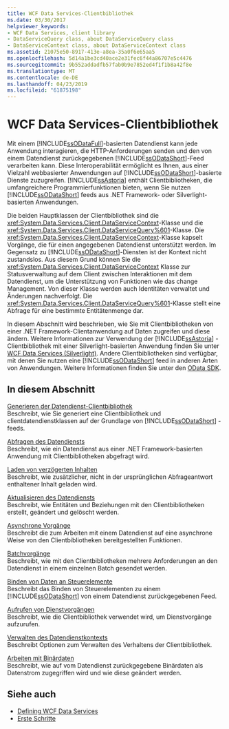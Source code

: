 ```yaml
---
title: WCF Data Services-Clientbibliothek
ms.date: 03/30/2017
helpviewer_keywords:
- WCF Data Services, client library
- DataServiceQuery class, about DataServiceQuery class
- DataServiceContext class, about DataServiceContext class
ms.assetid: 21075e50-8917-413e-a8ea-35a0f6e65aa5
ms.openlocfilehash: 5d14a1be3cd40ace2e31fec6f44a86707e5c4476
ms.sourcegitcommit: 9b552addadfb57fab0b9e7852ed4f1f1b8a42f8e
ms.translationtype: MT
ms.contentlocale: de-DE
ms.lasthandoff: 04/23/2019
ms.locfileid: "61875198"
---
```

# <a name="wcf-data-services-client-library"></a>WCF Data Services-Clientbibliothek
Mit einem [!INCLUDE[ssODataFull](../../../../includes/ssodatafull-md.md)]-basierten Datendienst kann jede Anwendung interagieren, die HTTP-Anforderungen senden und den von einem Datendienst zurückgegebenen [!INCLUDE[ssODataShort](../../../../includes/ssodatashort-md.md)]-Feed verarbeiten kann. Diese Interoperabilität ermöglicht es Ihnen, aus einer Vielzahl webbasierter Anwendungen auf [!INCLUDE[ssODataShort](../../../../includes/ssodatashort-md.md)]-basierte Dienste zuzugreifen. [!INCLUDE[ssAstoria](../../../../includes/ssastoria-md.md)] enthält Clientbibliotheken, die umfangreichere Programmierfunktionen bieten, wenn Sie nutzen [!INCLUDE[ssODataShort](../../../../includes/ssodatashort-md.md)] feeds aus .NET Framework- oder Silverlight-basierten Anwendungen.  
  
 Die beiden Hauptklassen der Clientbibliothek sind die <xref:System.Data.Services.Client.DataServiceContext>-Klasse und die <xref:System.Data.Services.Client.DataServiceQuery%601>-Klasse. Die <xref:System.Data.Services.Client.DataServiceContext>-Klasse kapselt Vorgänge, die für einen angegebenen Datendienst unterstützt werden. Im Gegensatz zu [!INCLUDE[ssODataShort](../../../../includes/ssodatashort-md.md)]-Diensten ist der Kontext nicht zustandslos. Aus diesem Grund können Sie die <xref:System.Data.Services.Client.DataServiceContext> Klasse zur Statusverwaltung auf dem Client zwischen Interaktionen mit dem Datendienst, um die Unterstützung von Funktionen wie das change Management. Von dieser Klasse werden auch Identitäten verwaltet und Änderungen nachverfolgt. Die <xref:System.Data.Services.Client.DataServiceQuery%601>-Klasse stellt eine Abfrage für eine bestimmte Entitätenmenge dar.  
  
 In diesem Abschnitt wird beschrieben, wie Sie mit Clientbibliotheken von einer .NET Framework-Clientanwendung auf Daten zugreifen und diese ändern. Weitere Informationen zur Verwendung der [!INCLUDE[ssAstoria](../../../../includes/ssastoria-md.md)] -Clientbibliothek mit einer Silverlight-basierten Anwendung finden Sie unter [WCF Data Services (Silverlight)](https://go.microsoft.com/fwlink/?LinkId=186016). Andere Clientbibliotheken sind verfügbar, mit denen Sie nutzen eine [!INCLUDE[ssODataShort](../../../../includes/ssodatashort-md.md)] feed in anderen Arten von Anwendungen. Weitere Informationen finden Sie unter den [OData SDK](https://go.microsoft.com/fwlink/?LinkID=185796).  
  
## <a name="in-this-section"></a>In diesem Abschnitt  
 [Generieren der Datendienst-Clientbibliothek](../../../../docs/framework/data/wcf/generating-the-data-service-client-library-wcf-data-services.md)  
 Beschreibt, wie Sie generiert eine Clientbibliothek und clientdatendienstklassen auf der Grundlage von [!INCLUDE[ssODataShort](../../../../includes/ssodatashort-md.md)] -feeds.  
  
 [Abfragen des Datendiensts](../../../../docs/framework/data/wcf/querying-the-data-service-wcf-data-services.md)  
 Beschreibt, wie ein Datendienst aus einer .NET Framework-basierten Anwendung mit Clientbibliotheken abgefragt wird.  
  
 [Laden von verzögerten Inhalten](../../../../docs/framework/data/wcf/loading-deferred-content-wcf-data-services.md)  
 Beschreibt, wie zusätzlicher, nicht in der ursprünglichen Abfrageantwort enthaltener Inhalt geladen wird.  
  
 [Aktualisieren des Datendiensts](../../../../docs/framework/data/wcf/updating-the-data-service-wcf-data-services.md)  
 Beschreibt, wie Entitäten und Beziehungen mit den Clientbibliotheken erstellt, geändert und gelöscht werden.  
  
 [Asynchrone Vorgänge](../../../../docs/framework/data/wcf/asynchronous-operations-wcf-data-services.md)  
 Beschreibt die zum Arbeiten mit einem Datendienst auf eine asynchrone Weise von den Clientbibliotheken bereitgestellten Funktionen.  
  
 [Batchvorgänge](../../../../docs/framework/data/wcf/batching-operations-wcf-data-services.md)  
 Beschreibt, wie mit den Clientbibliotheken mehrere Anforderungen an den Datendienst in einem einzelnen Batch gesendet werden.  
  
 [Binden von Daten an Steuerelemente](../../../../docs/framework/data/wcf/binding-data-to-controls-wcf-data-services.md)  
 Beschreibt das Binden von Steuerelementen zu einem [!INCLUDE[ssODataShort](../../../../includes/ssodatashort-md.md)] von einem Datendienst zurückgegebenen Feed.  
  
 [Aufrufen von Dienstvorgängen](../../../../docs/framework/data/wcf/calling-service-operations-wcf-data-services.md)  
 Beschreibt, wie die Clientbibliothek verwendet wird, um Dienstvorgänge aufzurufen.  
  
 [Verwalten des Datendienstkontexts](../../../../docs/framework/data/wcf/managing-the-data-service-context-wcf-data-services.md)  
 Beschreibt Optionen zum Verwalten des Verhaltens der Clientbibliothek.  
  
 [Arbeiten mit Binärdaten](../../../../docs/framework/data/wcf/working-with-binary-data-wcf-data-services.md)  
 Beschreibt, wie auf vom Datendienst zurückgegebene Binärdaten als Datenstrom zugegriffen wird und wie diese geändert werden.  
  
## <a name="see-also"></a>Siehe auch

- [Defining WCF Data Services](../../../../docs/framework/data/wcf/defining-wcf-data-services.md)
- [Erste Schritte](../../../../docs/framework/data/wcf/getting-started-with-wcf-data-services.md)
